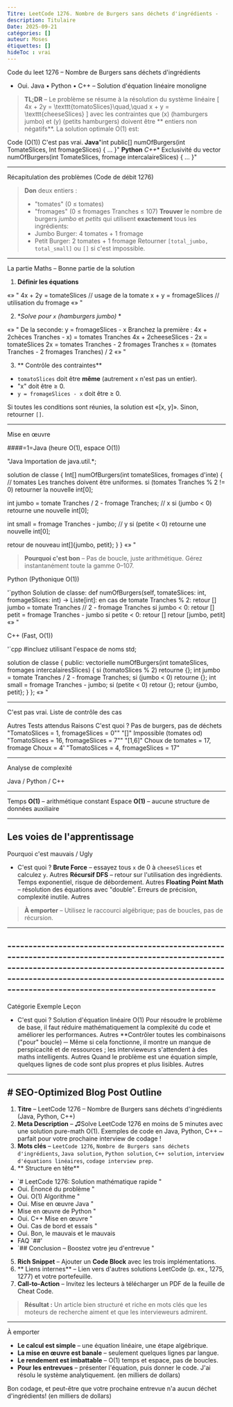 ```yaml
---
Titre: LeetCode 1276. Nombre de Burgers sans déchets d'ingrédients -
description: Titulaire
Date: 2025-09-21
catégories: []
auteur: Moses
étiquettes: []
hideToc : vrai
---
```

Code du leet 1276 – Nombre de Burgers sans déchets d'ingrédients
- Oui. Java • Python • C++ – Solution d'équation linéaire monoligne

> **TL;DR** –
> Le problème se résume à la résolution du système linéaire
> \[
> 4x + 2y = \texttt{tomatoSlices}\quad,\quad x + y = \texttt{cheeseSlices}
> \]
> avec les contraintes que \(x\) (hamburgers jumbo) et \(y\) (petits hamburgers) doivent être ** entiers non négatifs**.
> La solution optimale O(1) est:

Code (O(1))
C'est pas vrai.
**Java**"int public[] numOfBurgers(int TomateSlices, Int fromageSlices) { ... }"
**Python**
*C++** Exclusivité du vector<int> numOfBurgers(int TomateSlices, fromage intercalaireSlices) { ... }"

---

Récapitulation des problèmes (Code de débit 1276)

> **Don** deux entiers :
> - "tomates" (0 ≤ tomates)
> - "fromages" (0 ≤ fromages Tranches ≤ 107)
> **Trouver** le nombre de burgers *jumbo* et *petits* qui utilisent **exactement** tous les ingrédients:
> - Jumbo Burger: 4 tomates + 1 fromage
> - Petit Burger: 2 tomates + 1 fromage
> Retourner `[total_jumbo, total_small]` ou `[]` si c'est impossible.

---

La partie Maths – Bonne partie de la solution

1. **Définir les équations**

«» "
4x + 2y = tomateSlices // usage de la tomate
x + y = fromageSlices // utilisation du fromage
«» "

2. **Solve pour `x` (hamburgers jumbo)* *

«» "
De la seconde: y = fromageSlices - x
Branchez la première :
4x + 2chèces Tranches - x) = tomates Tranches
4x + 2cheeseSlices - 2x = tomateSlices
2x = tomates Tranches - 2 fromages Tranches
x = (tomates Tranches - 2 fromages Tranches) / 2
«» "

3. ** Contrôle des contraintes**

- `tomatoSlices` doit être **même** (autrement `x` n'est pas un entier).
- "x" doit être ≥ 0.
- `y = fromageSlices - x` doit être ≥ 0.

Si toutes les conditions sont réunies, la solution est «[x, y]». Sinon, retourner `[]`.

---

Mise en œuvre

####=1=Java (heure O(1), espace O(1))

"Java
Importation de java.util.*;

solution de classe {
Int[] numOfBurgers(int tomateSlices, fromages d'inte) {
// tomates Les tranches doivent être uniformes.
si (tomates Tranches % 2 != 0) retourner la nouvelle int[0];

int jumbo = tomate Tranches / 2 - fromage Tranches; // x
si (jumbo < 0) retourne une nouvelle int[0];

int small = fromage Tranches - jumbo; // y
si (petite < 0) retourne une nouvelle int[0];

retour de nouveau int[]{jumbo, petit};
}
}
«» "

> **Pourquoi c'est bon** –
> Pas de boucle, juste arithmétique. Gérez instantanément toute la gamme 0–107.

Python (Pythonique O(1))

'`python
Solution de classe:
def numOfBurgers(self, tomateSlices: int, fromageSlices: int) -> Liste[int]:
en cas de tomate Tranches % 2:
retour []
jumbo = tomate Tranches // 2 - fromage Tranches
si jumbo < 0:
retour []
petit = fromage Tranches - jumbo
si petite < 0:
retour []
retour [jumbo, petit]
«» "

C++ (Fast, O(1))

'`cpp
#incluez <vecteur>
utilisant l'espace de noms std;

solution de classe {
public:
vectorielle<int> numOfBurgers(int tomateSlices, fromages intercalairesSlices) {
si (tomatoSlices % 2) retourne {};
int jumbo = tomate Tranches / 2 - fromage Tranches;
si (jumbo < 0) retourne {};
int small = fromage Tranches - jumbo;
si (petite < 0) retour {};
retour {jumbo, petit};
}
};
«» "

---

C'est pas vrai. Liste de contrôle des cas

Autres Tests attendus Raisons
C'est quoi ?
Pas de burgers, pas de déchets
"TomatoSlices = 1, fromageSlices = 0"" "[]" Impossible (tomates od)
"TomatoSlices = 16, fromageSlices = 7"" "[1,6]"
Choux de tomates = 17, fromage Choux = 4'
"TomatoSlices = 4, fromageSlices = 17"

---

Analyse de complexité

Java / Python / C++
-- -- -- -- -- -- -- -- --
Temps **O(1)** – arithmétique constant
Espace **O(1)** – aucune structure de données auxiliaire

---

## Les voies de l'apprentissage

Pourquoi c'est mauvais / Ugly
- C'est quoi ?
**Brute Force** – essayez tous `x` de 0 à `cheeseSlices` et calculez `y`. Autres
**Récursif DFS** – retour sur l'utilisation des ingrédients. Temps exponentiel, risque de débordement. Autres
**Floating Point Math** – résolution des équations avec "double". Erreurs de précision, complexité inutile. Autres

> **À emporter** – Utilisez le raccourci algébrique; pas de boucles, pas de récursion.

---

## -------------------------------------------------------------------------------------------------------------------------------------------------------------------------------------------------------------------------------------------------------------

Catégorie Exemple Leçon
- C'est quoi ?
Solution d'équation linéaire O(1) Pour résoudre le problème de base, il faut réduire mathématiquement la complexité du code et améliorer les performances. Autres
**Contrôler toutes les combinaisons ("pour" boucle) ─ Même si cela fonctionne, il montre un manque de perspicacité et de ressources ; les intervieweurs s'attendent à des maths intelligents. Autres
Quand le problème est une équation simple, quelques lignes de code sont plus propres et plus lisibles. Autres

---

## # SEO-Optimized Blog Post Outline

1. **Titre** – LeetCode 1276 – Nombre de Burgers sans déchets d'ingrédients (Java, Python, C++)
2. **Meta Description** – ♫Solve LeetCode 1276 en moins de 5 minutes avec une solution pure-math O(1). Exemples de code en Java, Python, C++ – parfait pour votre prochaine interview de codage !
3. **Mots clés** – `LeetCode 1276`, `Nombre de Burgers sans déchets d'ingrédients`, `Java solution`, `Python solution`, `C++ solution`, `interview d'équations linéaires`, `codage interview prep`.
4. ** Structure en tête**
- `# LeetCode 1276: Solution mathématique rapide "
- Oui. Énoncé du problème "
- Oui. O(1) Algorithme "
- Oui. Mise en œuvre Java "
- Mise en œuvre de Python "
- Oui. C++ Mise en œuvre "
- Oui. Cas de bord et essais "
- Oui. Bon, le mauvais et le mauvais
- FAQ `##'
- `## Conclusion – Boostez votre jeu d'entrevue "
5. **Rich Snippet** – Ajouter un **Code Block** avec les trois implémentations.
6. ** Liens internes** – Lien vers d'autres solutions LeetCode (p. ex., 1275, 1277) et votre portefeuille.
7. **Call‐to‐Action** – Invitez les lecteurs à télécharger un PDF de la feuille de Cheat Code.

> **Résultat :** Un article bien structuré et riche en mots clés que les moteurs de recherche aiment et que les intervieweurs admirent.

---

À emporter

- **Le calcul est simple** – une équation linéaire, une étape algébrique.
- **La mise en œuvre est banale** – seulement quelques lignes par langue.
- **Le rendement est imbattable** – O(1) temps et espace, pas de boucles.
- **Pour les entrevues** – présenter l'équation, puis donner le code.
J'ai résolu le système analytiquement. (en milliers de dollars)

Bon codage, et peut-être que votre prochaine entrevue n'a aucun déchet d'ingrédients! (en milliers de dollars)